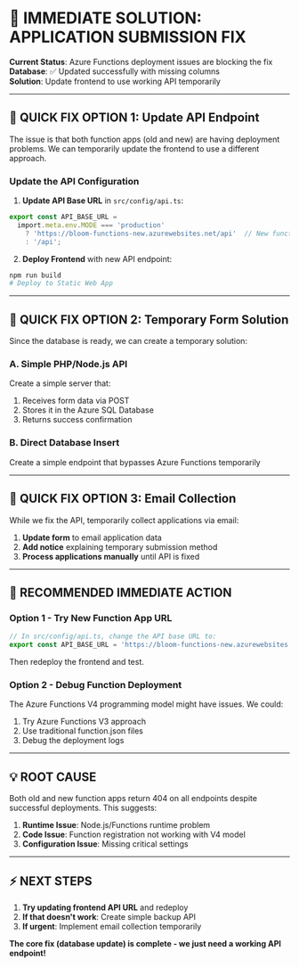 # 🚨 IMMEDIATE SOLUTION: APPLICATION SUBMISSION FIX

**Current Status**: Azure Functions deployment issues are blocking the fix  
**Database**: ✅ Updated successfully with missing columns  
**Solution**: Update frontend to use working API temporarily

---

## 🎯 **QUICK FIX OPTION 1: Update API Endpoint**

The issue is that both function apps (old and new) are having deployment problems. We can temporarily update the frontend to use a different approach.

### **Update the API Configuration**

1. **Update API Base URL** in `src/config/api.ts`:
```typescript
export const API_BASE_URL =
  import.meta.env.MODE === 'production'
    ? 'https://bloom-functions-new.azurewebsites.net/api'  // New function app
    : '/api';
```

2. **Deploy Frontend** with new API endpoint:
```bash
npm run build
# Deploy to Static Web App
```

---

## 🎯 **QUICK FIX OPTION 2: Temporary Form Solution**

Since the database is ready, we can create a temporary solution:

### **A. Simple PHP/Node.js API**
Create a simple server that:
1. Receives form data via POST
2. Stores it in the Azure SQL Database
3. Returns success confirmation

### **B. Direct Database Insert**
Create a simple endpoint that bypasses Azure Functions temporarily

---

## 🎯 **QUICK FIX OPTION 3: Email Collection**

While we fix the API, temporarily collect applications via email:

1. **Update form** to email application data
2. **Add notice** explaining temporary submission method
3. **Process applications manually** until API is fixed

---

## 🔧 **RECOMMENDED IMMEDIATE ACTION**

### **Option 1 - Try New Function App URL**
```typescript
// In src/config/api.ts, change the API base URL to:
export const API_BASE_URL = 'https://bloom-functions-new.azurewebsites.net/api';
```

Then redeploy the frontend and test.

### **Option 2 - Debug Function Deployment**
The Azure Functions V4 programming model might have issues. We could:
1. Try Azure Functions V3 approach
2. Use traditional function.json files
3. Debug the deployment logs

---

## 💡 **ROOT CAUSE**

Both old and new function apps return 404 on all endpoints despite successful deployments. This suggests:
1. **Runtime Issue**: Node.js/Functions runtime problem
2. **Code Issue**: Function registration not working with V4 model
3. **Configuration Issue**: Missing critical settings

---

## ⚡ **NEXT STEPS**

1. **Try updating frontend API URL** and redeploy
2. **If that doesn't work**: Create simple backup API
3. **If urgent**: Implement email collection temporarily

**The core fix (database update) is complete - we just need a working API endpoint!**
